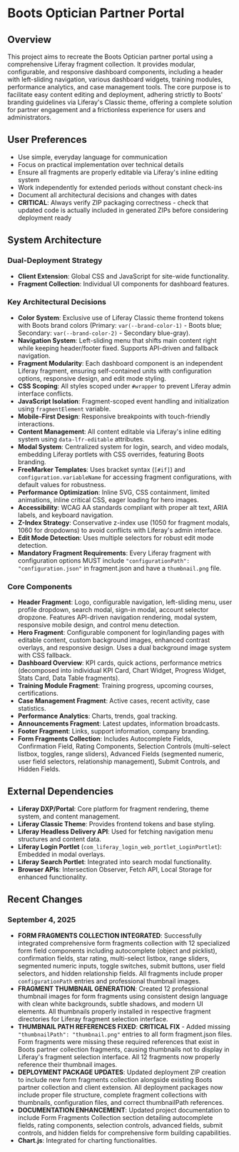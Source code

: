 # Boots Optician Partner Portal

## Overview
This project aims to recreate the Boots Optician partner portal using a comprehensive Liferay fragment collection. It provides modular, configurable, and responsive dashboard components, including a header with left-sliding navigation, various dashboard widgets, training modules, performance analytics, and case management tools. The core purpose is to facilitate easy content editing and deployment, adhering strictly to Boots' branding guidelines via Liferay's Classic theme, offering a complete solution for partner engagement and a frictionless experience for users and administrators.

## User Preferences
- Use simple, everyday language for communication
- Focus on practical implementation over technical details
- Ensure all fragments are properly editable via Liferay's inline editing system
- Work independently for extended periods without constant check-ins
- Document all architectural decisions and changes with dates
- **CRITICAL**: Always verify ZIP packaging correctness - check that updated code is actually included in generated ZIPs before considering deployment ready

## System Architecture

### Dual-Deployment Strategy
- **Client Extension**: Global CSS and JavaScript for site-wide functionality.
- **Fragment Collection**: Individual UI components for dashboard features.

### Key Architectural Decisions
- **Color System**: Exclusive use of Liferay Classic theme frontend tokens with Boots brand colors (Primary: `var(--brand-color-1)` - Boots blue; Secondary: `var(--brand-color-2)` - Secondary blue-gray).
- **Navigation System**: Left-sliding menu that shifts main content right while keeping header/footer fixed. Supports API-driven and fallback navigation.
- **Fragment Modularity**: Each dashboard component is an independent Liferay fragment, ensuring self-contained units with configuration options, responsive design, and edit mode styling.
- **CSS Scoping**: All styles scoped under `#wrapper` to prevent Liferay admin interface conflicts.
- **JavaScript Isolation**: Fragment-scoped event handling and initialization using `fragmentElement` variable.
- **Mobile-First Design**: Responsive breakpoints with touch-friendly interactions.
- **Content Management**: All content editable via Liferay's inline editing system using `data-lfr-editable` attributes.
- **Modal System**: Centralized system for login, search, and video modals, embedding Liferay portlets with CSS overrides, featuring Boots branding.
- **FreeMarker Templates**: Uses bracket syntax (`[#if]`) and `configuration.variableName` for accessing fragment configurations, with default values for robustness.
- **Performance Optimization**: Inline SVG, CSS containment, limited animations, inline critical CSS, eager loading for hero images.
- **Accessibility**: WCAG AA standards compliant with proper alt text, ARIA labels, and keyboard navigation.
- **Z-Index Strategy**: Conservative z-index use (1050 for fragment modals, 1060 for dropdowns) to avoid conflicts with Liferay's admin interface.
- **Edit Mode Detection**: Uses multiple selectors for robust edit mode detection.
- **Mandatory Fragment Requirements**: Every Liferay fragment with configuration options MUST include `"configurationPath": "configuration.json"` in fragment.json and have a `thumbnail.png` file.

### Core Components
- **Header Fragment**: Logo, configurable navigation, left-sliding menu, user profile dropdown, search modal, sign-in modal, account selector dropzone. Features API-driven navigation rendering, modal system, responsive mobile design, and control menu detection.
- **Hero Fragment**: Configurable component for login/landing pages with editable content, custom background images, enhanced contrast overlays, and responsive design. Uses a dual background image system with CSS fallback.
- **Dashboard Overview**: KPI cards, quick actions, performance metrics (decomposed into individual KPI Card, Chart Widget, Progress Widget, Stats Card, Data Table fragments).
- **Training Module Fragment**: Training progress, upcoming courses, certifications.
- **Case Management Fragment**: Active cases, recent activity, case statistics.
- **Performance Analytics**: Charts, trends, goal tracking.
- **Announcements Fragment**: Latest updates, information broadcasts.
- **Footer Fragment**: Links, support information, company branding.
- **Form Fragments Collection**: Includes Autocomplete Fields, Confirmation Field, Rating Components, Selection Controls (multi-select listbox, toggles, range sliders), Advanced Fields (segmented numeric, user field selectors, relationship management), Submit Controls, and Hidden Fields.

## External Dependencies
- **Liferay DXP/Portal**: Core platform for fragment rendering, theme system, and content management.
- **Liferay Classic Theme**: Provides frontend tokens and base styling.
- **Liferay Headless Delivery API**: Used for fetching navigation menu structures and content data.
- **Liferay Login Portlet** (`com_liferay_login_web_portlet_LoginPortlet`): Embedded in modal overlays.
- **Liferay Search Portlet**: Integrated into search modal functionality.
- **Browser APIs**: Intersection Observer, Fetch API, Local Storage for enhanced functionality.

## Recent Changes

### September 4, 2025
- **FORM FRAGMENTS COLLECTION INTEGRATED**: Successfully integrated comprehensive form fragments collection with 12 specialized form field components including autocomplete (object and picklist), confirmation fields, star rating, multi-select listbox, range sliders, segmented numeric inputs, toggle switches, submit buttons, user field selectors, and hidden relationship fields. All fragments include proper `configurationPath` entries and professional thumbnail images.
- **FRAGMENT THUMBNAIL GENERATION**: Created 12 professional thumbnail images for form fragments using consistent design language with clean white backgrounds, subtle shadows, and modern UI elements. All thumbnails properly installed in respective fragment directories for Liferay fragment selection interface.
- **THUMBNAIL PATH REFERENCES FIXED**: **CRITICAL FIX** - Added missing `"thumbnailPath": "thumbnail.png"` entries to all form fragment.json files. Form fragments were missing these required references that exist in Boots partner collection fragments, causing thumbnails not to display in Liferay's fragment selection interface. All 12 fragments now properly reference their thumbnail images.
- **DEPLOYMENT PACKAGE UPDATES**: Updated deployment ZIP creation to include new form fragments collection alongside existing Boots partner collection and client extension. All deployment packages now include proper file structure, complete fragment collections with thumbnails, configuration files, and correct thumbnailPath references.
- **DOCUMENTATION ENHANCEMENT**: Updated project documentation to include Form Fragments Collection section detailing autocomplete fields, rating components, selection controls, advanced fields, submit controls, and hidden fields for comprehensive form building capabilities.
- **Chart.js**: Integrated for charting functionalities.
